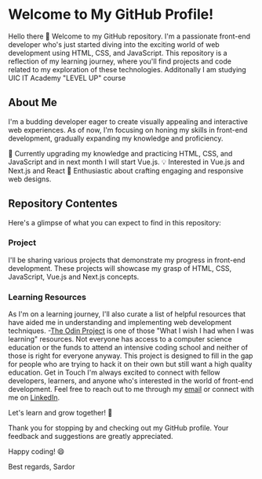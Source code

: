 

<!---
sardornext/sardornext is a ✨ special ✨ repository because its `README.md` (this file) appears on your GitHub profile.
You can click the Preview link to take a look at your changes.
--->

# Welcome to My GitHub Profile!
Hello there 👋 Welcome to my GitHub repository. I'm a passionate front-end developer who's just started diving into 
the exciting world of web development using HTML, CSS, and JavaScript. This repository is a reflection of my 
learning journey, where you'll find projects and code related to my exploration of these technologies. 
Additonally I am studying UIC IT Academy "LEVEL UP" course 

## About Me
I'm a budding developer eager to create visually appealing and interactive web experiences. As of now, 
I'm focusing on honing my skills in front-end development, gradually expanding my knowledge and proficiency.

🌱 Currently upgrading my knowledge and practicing HTML, CSS, and JavaScript and in next month I will start Vue.js.
💡 Interested in Vue.js and Next.js and React
🎨 Enthusiastic about crafting engaging and responsive web designs.

## Repository Contentes 
Here's a glimpse of what you can expect to find in this repository:

### Project
I'll be sharing various projects that demonstrate my progress in front-end development. 
These projects will showcase my grasp of HTML, CSS, JavaScript, Vue.js and Next.js concepts.

### Learning Resources
As I'm on a learning journey, I'll also curate a list of helpful resources that 
have aided me in understanding and implementing web development techniques.
-[The Odin Project](https://www.theodinproject.com/paths) is one of those "What I wish I had when I was learning" resources. 
Not everyone has access to a computer science education or the funds to attend an intensive 
coding school and neither of those is right for everyone anyway. This project is designed to 
fill in the gap for people who are trying to hack it on their own but still want a high quality education.
Get in Touch
I'm always excited to connect with fellow developers, learners, and anyone who's interested 
in the world of front-end development. Feel free to reach out to me through my [email](sardornext@gmail.com) or connect with me on [LinkedIn](https://www.linkedin.com/in/sardor-kh-bb6782284/).

Let's learn and grow together! 🚀

Thank you for stopping by and checking out my GitHub profile. Your feedback and suggestions are greatly appreciated.

Happy coding! 😄

Best regards,
Sardor 
